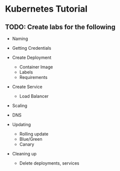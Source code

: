 # Kubernetes Tutorial

## TODO: Create labs for the following

* Naming

* Getting Credentials

* Create Deployment
  * Container Image
  * Labels
  * Requirements

* Create Service
  * Load Balancer

* Scaling

* DNS

* Updating
  * Rolling update
  * Blue/Green
  * Canary

* Cleaning up
  * Delete deployments, services
